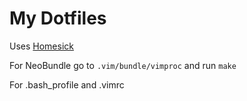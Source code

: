 # My Dotfiles

Uses [Homesick](https://github.com/technicalpickles/homesick)

For NeoBundle go to ```.vim/bundle/vimproc``` and run ```make```

For .bash_profile and .vimrc
